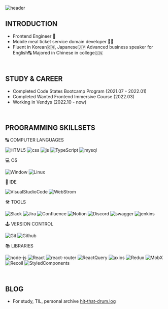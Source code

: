 <!--
**hit-that-drum/hit-that-drum** is a ✨ _special_ ✨ repository because its `README.md` (this file) appears on your GitHub profile.

Here are some ideas to get you started:

- 🔭 I’m currently working on ...
- 🌱 I’m currently learning ...
- 👯 I’m looking to collaborate on ...
- 🤔 I’m looking for help with ...
- 💬 Ask me about ...
- 📫 How to reach me: ...
- 😄 Pronouns: ...
- ⚡ Fun fact: ...
-->

![header](https://capsule-render.vercel.app/api?type=wave&color=timeGradient&height=300&section=header&text=hit-that-drum&fontSize=90)

## INTRODUCTION

- Frontend Engineer 🌱
- Mobile meal ticket service domain developer 👩‍💻
- Fluent in Korean🇰🇷, Japanese🇯🇵 Advanced business speaker for English🔠 Majored in Chinese in college🇨🇳

<br>

## STUDY & CAREER

- Completed Code States Bootcamp Program (2021.07 - 2022.01)
- Completed Wanted Frontend Immersive Course (2022.03)
- Working in Vendys (2022.10 - now)

<br>

## PROGRAMMING SKILLSETS

🔠  COMPUTER LANGUAGES

![HTML5](https://img.shields.io/badge/HTML5-E34F26?style=flat-square&logo=HTML5&logoColor=white)  ![css](https://img.shields.io/badge/CSS-1572B6?style=flat-square&logo=CSS3&logoColor=white) ![js](https://img.shields.io/badge/JavaScript-F7DF1E?style=flat-square&logo=JavaScript&logoColor=black) ![TypeScript](https://img.shields.io/badge/TypeScript-3178C6?style=flat-square&logo=TypeScript&logoColor=white) ![mysql](https://img.shields.io/badge/MySQL-4479A1?style=flat-square&logo=MySQL&logoColor=white)

💻 OS

![Window](https://img.shields.io/badge/Windows-0078d4?style=flat-square&logo=windows&logoColor=white) ![Linux](https://img.shields.io/badge/Linux-fcc624?style=flat-square&logo=linux&logoColor=black)


📀 IDE

![VisualStudioCode](https://img.shields.io/badge/Visual_Studio_Code-007acc?style=flat-square&logo=visualstudiocode&logoColor=white) ![WebStrom](https://img.shields.io/badge/Web_Storm-000000?style=flat-square&logo=webstorm&logoColor=white)

🛠️ TOOLS

![Slack](https://img.shields.io/badge/Slack-4a154b?style=flat-square&logo=slack&logoColor=white) ![Jira](https://img.shields.io/badge/Jira-0052cc?style=flat-square&logo=jira&logoColor=white) ![Confluence](https://img.shields.io/badge/Confluence-172b4d?style=flat-square&logo=confluence&logoColor=white) ![Notion](https://img.shields.io/badge/Notion-000000?style=flat-square&logo=notion&logoColor=white) ![Discord](https://img.shields.io/badge/Discord-5865f2?style=flat-square&logo=discord&logoColor=white) ![swagger](https://img.shields.io/badge/Swagger-85ea2d?style=flat-square&logo=JSONWebTokens&logoColor=black) ![jenkins](https://img.shields.io/badge/Jenkins-d24939?style=flat-square&logo=JSONWebTokens&logoColor=white) 

🕹️ VERSION CONTROL

![Git](https://img.shields.io/badge/Git-F05032?style=flat-square&logo=git&logoColor=white) ![Github](https://img.shields.io/badge/GitHub-181717?style=flat-square&logo=github&logoColor=white)
 
📚 LIBRARIES
 
![node-js](https://img.shields.io/badge/Node%20Js-339933?style=flat-square&logo=Node.Js&logoColor=white) ![React](https://img.shields.io/badge/React-61DAFB?style=flat-square&logo=React&logoColor=black)   ![react-router](https://img.shields.io/badge/React%20Router-CA4245?style=flat-square&logo=ReactRouter&logoColor=white) ![ReactQuery](https://img.shields.io/badge/React_Query-ff4154?style=flat-square&logo=React&logoColor=white) ![axios](https://img.shields.io/badge/Axios-512ad0?style=flat-square&logo=axios&logoColor=white)  ![Redux](https://img.shields.io/badge/Redux-764ABC?style=flat-square&logo=Redux&logoColor=white) ![MobX](https://img.shields.io/badge/MobX-ff9955?style=flat-square&logo=Redux&logoColor=white) ![Recoil](https://img.shields.io/badge/Recoil-3578e5?style=flat-square&logo=recoil&logoColor=white)  ![StyledComponents](https://img.shields.io/badge/StyledComponents-DB7093?style=flat-square&logo=StyledComponents&logoColor=white)

<br>

## BLOG

- For study, TIL, personal archive [hit-that-drum.log](https://velog.io/@hit-that-drum/posts)
